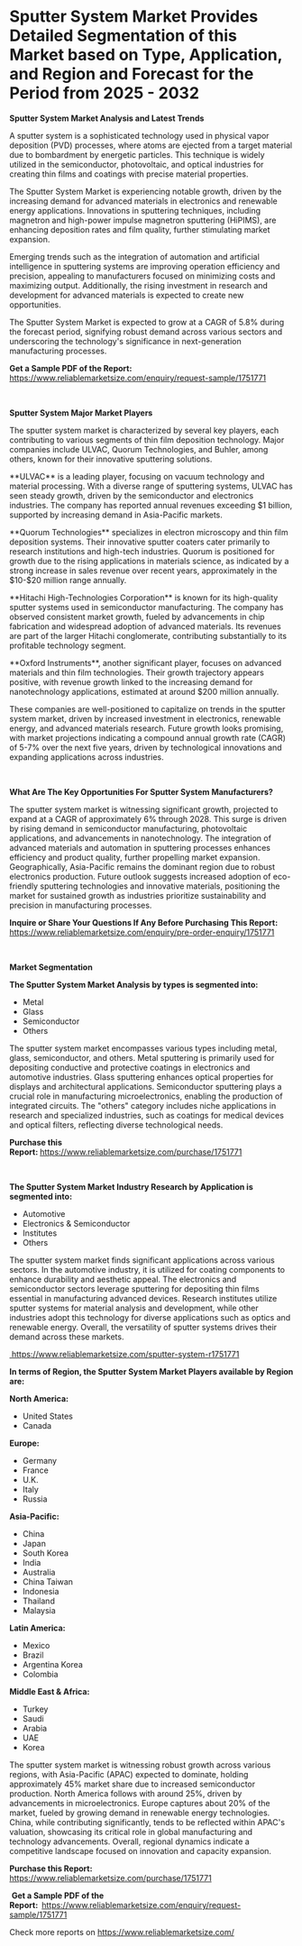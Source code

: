 <p><h1>Sputter System Market Provides Detailed Segmentation of this Market based on Type, Application, and Region and Forecast for the Period from 2025 - 2032</h1></p><p><strong>Sputter System Market Analysis and Latest Trends</strong></p>
<p><p>A sputter system is a sophisticated technology used in physical vapor deposition (PVD) processes, where atoms are ejected from a target material due to bombardment by energetic particles. This technique is widely utilized in the semiconductor, photovoltaic, and optical industries for creating thin films and coatings with precise material properties.</p><p>The Sputter System Market is experiencing notable growth, driven by the increasing demand for advanced materials in electronics and renewable energy applications. Innovations in sputtering techniques, including magnetron and high-power impulse magnetron sputtering (HiPIMS), are enhancing deposition rates and film quality, further stimulating market expansion. </p><p>Emerging trends such as the integration of automation and artificial intelligence in sputtering systems are improving operation efficiency and precision, appealing to manufacturers focused on minimizing costs and maximizing output. Additionally, the rising investment in research and development for advanced materials is expected to create new opportunities. </p><p>The Sputter System Market is expected to grow at a CAGR of 5.8% during the forecast period, signifying robust demand across various sectors and underscoring the technology's significance in next-generation manufacturing processes.</p></p>
<p><strong>Get a Sample PDF of the Report:&nbsp;</strong> <a href="https://www.reliablemarketsize.com/enquiry/request-sample/1751771?utm_campaign=3351&utm_medium=2&utm_source=Github&utm_content=ia&utm_term=10042025&utm_id=sputter-system">https://www.reliablemarketsize.com/enquiry/request-sample/1751771</a></p>
<p>&nbsp;</p>
<p><strong>Sputter System Major Market Players</strong></p>
<p><p>The sputter system market is characterized by several key players, each contributing to various segments of thin film deposition technology. Major companies include ULVAC, Quorum Technologies, and Buhler, among others, known for their innovative sputtering solutions.</p><p>**ULVAC** is a leading player, focusing on vacuum technology and material processing. With a diverse range of sputtering systems, ULVAC has seen steady growth, driven by the semiconductor and electronics industries. The company has reported annual revenues exceeding $1 billion, supported by increasing demand in Asia-Pacific markets.</p><p>**Quorum Technologies** specializes in electron microscopy and thin film deposition systems. Their innovative sputter coaters cater primarily to research institutions and high-tech industries. Quorum is positioned for growth due to the rising applications in materials science, as indicated by a strong increase in sales revenue over recent years, approximately in the $10-$20 million range annually.</p><p>**Hitachi High-Technologies Corporation** is known for its high-quality sputter systems used in semiconductor manufacturing. The company has observed consistent market growth, fueled by advancements in chip fabrication and widespread adoption of advanced materials. Its revenues are part of the larger Hitachi conglomerate, contributing substantially to its profitable technology segment.</p><p>**Oxford Instruments**, another significant player, focuses on advanced materials and thin film technologies. Their growth trajectory appears positive, with revenue growth linked to the increasing demand for nanotechnology applications, estimated at around $200 million annually.</p><p>These companies are well-positioned to capitalize on trends in the sputter system market, driven by increased investment in electronics, renewable energy, and advanced materials research. Future growth looks promising, with market projections indicating a compound annual growth rate (CAGR) of 5-7% over the next five years, driven by technological innovations and expanding applications across industries.</p></p>
<p>&nbsp;</p>
<p><strong>What Are The Key Opportunities For Sputter System Manufacturers?</strong></p>
<p><p>The sputter system market is witnessing significant growth, projected to expand at a CAGR of approximately 6% through 2028. This surge is driven by rising demand in semiconductor manufacturing, photovoltaic applications, and advancements in nanotechnology. The integration of advanced materials and automation in sputtering processes enhances efficiency and product quality, further propelling market expansion. Geographically, Asia-Pacific remains the dominant region due to robust electronics production. Future outlook suggests increased adoption of eco-friendly sputtering technologies and innovative materials, positioning the market for sustained growth as industries prioritize sustainability and precision in manufacturing processes.</p></p>
<p><strong>Inquire or Share Your Questions If Any Before Purchasing This Report:</strong> <a href="https://www.reliablemarketsize.com/enquiry/pre-order-enquiry/1751771?utm_campaign=3351&utm_medium=2&utm_source=Github&utm_content=ia&utm_term=10042025&utm_id=sputter-system">https://www.reliablemarketsize.com/enquiry/pre-order-enquiry/1751771</a></p>
<p>&nbsp;</p>
<p><strong>Market Segmentation</strong></p>
<p><strong>The Sputter System Market Analysis by types is segmented into:</strong></p>
<p><ul><li>Metal</li><li>Glass</li><li>Semiconductor</li><li>Others</li></ul></p>
<p><p>The sputter system market encompasses various types including metal, glass, semiconductor, and others. Metal sputtering is primarily used for depositing conductive and protective coatings in electronics and automotive industries. Glass sputtering enhances optical properties for displays and architectural applications. Semiconductor sputtering plays a crucial role in manufacturing microelectronics, enabling the production of integrated circuits. The "others" category includes niche applications in research and specialized industries, such as coatings for medical devices and optical filters, reflecting diverse technological needs.</p></p>
<p><strong>Purchase this Report:&nbsp;</strong><a href="https://www.reliablemarketsize.com/purchase/1751771?utm_campaign=3351&utm_medium=2&utm_source=Github&utm_content=ia&utm_term=10042025&utm_id=sputter-system">https://www.reliablemarketsize.com/purchase/1751771</a></p>
<p>&nbsp;</p>
<p><strong>The Sputter System Market Industry Research by Application is segmented into:</strong></p>
<p><ul><li>Automotive</li><li>Electronics & Semiconductor</li><li>Institutes</li><li>Others</li></ul></p>
<p><p>The sputter system market finds significant applications across various sectors. In the automotive industry, it is utilized for coating components to enhance durability and aesthetic appeal. The electronics and semiconductor sectors leverage sputtering for depositing thin films essential in manufacturing advanced devices. Research institutes utilize sputter systems for material analysis and development, while other industries adopt this technology for diverse applications such as optics and renewable energy. Overall, the versatility of sputter systems drives their demand across these markets.</p></p>
<p><a href="https://www.reliablemarketsize.com/sputter-system-r1751771?utm_campaign=3351&utm_medium=2&utm_source=Github&utm_content=ia&utm_term=10042025&utm_id=sputter-system">&nbsp;https://www.reliablemarketsize.com/sputter-system-r1751771</a></p>
<p><strong>In terms of Region, the Sputter System Market Players available by Region are:</strong></p>
<p>
    <p> <strong> North America: </strong>
        <ul>
            <li>United States</li>
            <li>Canada</li>
        </ul>
        </p> 
    <p> <strong> Europe: </strong>
        <ul>
            <li>Germany</li>
            <li>France</li>
            <li>U.K.</li>
            <li>Italy</li>
            <li>Russia</li>
        </ul>
        </p> 
    <p> <strong> Asia-Pacific: </strong>
        <ul>
            <li>China</li>
            <li>Japan</li>
            <li>South Korea</li>
            <li>India</li>
            <li>Australia</li>
            <li>China Taiwan</li>
            <li>Indonesia</li>
            <li>Thailand</li>
            <li>Malaysia</li>
        </ul>
        </p> 
    <p> <strong> Latin America: </strong>
        <ul>
            <li>Mexico</li>
            <li>Brazil</li>
            <li>Argentina Korea</li>
            <li>Colombia</li>
        </ul>
        </p> 
    <p> <strong> Middle East & Africa: </strong>
        <ul>
            <li>Turkey</li>
            <li>Saudi</li>
            <li>Arabia</li>
            <li>UAE</li>
            <li>Korea</li>
        </ul>
    </p>
    </p>
<p><p>The sputter system market is witnessing robust growth across various regions, with Asia-Pacific (APAC) expected to dominate, holding approximately 45% market share due to increased semiconductor production. North America follows with around 25%, driven by advancements in microelectronics. Europe captures about 20% of the market, fueled by growing demand in renewable energy technologies. China, while contributing significantly, tends to be reflected within APAC's valuation, showcasing its critical role in global manufacturing and technology advancements. Overall, regional dynamics indicate a competitive landscape focused on innovation and capacity expansion.</p></p>
<p><strong>Purchase this Report: </strong><a href="https://www.reliablemarketsize.com/purchase/1751771?utm_campaign=3351&utm_medium=2&utm_source=Github&utm_content=ia&utm_term=10042025&utm_id=sputter-system">https://www.reliablemarketsize.com/purchase/1751771</a></p>
<p>&nbsp;<strong>Get a Sample PDF of the Report:&nbsp;&nbsp;</strong><a href="https://www.reliablemarketsize.com/enquiry/request-sample/1751771?utm_campaign=3351&utm_medium=2&utm_source=Github&utm_content=ia&utm_term=10042025&utm_id=sputter-system">https://www.reliablemarketsize.com/enquiry/request-sample/1751771</a></p>
<p><strong></strong></p>
<p>Check more reports on <a href="https://www.reliablemarketsize.com/?utm_campaign=3351&utm_medium=2&utm_source=Github&utm_content=ia&utm_term=10042025&utm_id=sputter-system">https://www.reliablemarketsize.com/</a></p>